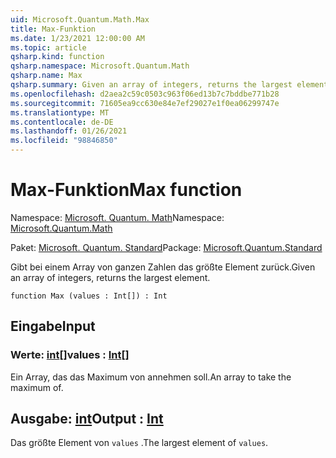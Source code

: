 ```yaml
---
uid: Microsoft.Quantum.Math.Max
title: Max-Funktion
ms.date: 1/23/2021 12:00:00 AM
ms.topic: article
qsharp.kind: function
qsharp.namespace: Microsoft.Quantum.Math
qsharp.name: Max
qsharp.summary: Given an array of integers, returns the largest element.
ms.openlocfilehash: d2aea2c59c0503c963f06ed13b7c7bddbe771b28
ms.sourcegitcommit: 71605ea9cc630e84e7ef29027e1f0ea06299747e
ms.translationtype: MT
ms.contentlocale: de-DE
ms.lasthandoff: 01/26/2021
ms.locfileid: "98846850"
---
```

# <a name="max-function"></a><span data-ttu-id="8f090-102">Max-Funktion</span><span class="sxs-lookup"><span data-stu-id="8f090-102">Max function</span></span>

<span data-ttu-id="8f090-103">Namespace: [Microsoft. Quantum. Math](xref:Microsoft.Quantum.Math)</span><span class="sxs-lookup"><span data-stu-id="8f090-103">Namespace: [Microsoft.Quantum.Math](xref:Microsoft.Quantum.Math)</span></span>

<span data-ttu-id="8f090-104">Paket: [Microsoft. Quantum. Standard](https://nuget.org/packages/Microsoft.Quantum.Standard)</span><span class="sxs-lookup"><span data-stu-id="8f090-104">Package: [Microsoft.Quantum.Standard](https://nuget.org/packages/Microsoft.Quantum.Standard)</span></span>


<span data-ttu-id="8f090-105">Gibt bei einem Array von ganzen Zahlen das größte Element zurück.</span><span class="sxs-lookup"><span data-stu-id="8f090-105">Given an array of integers, returns the largest element.</span></span>

```qsharp
function Max (values : Int[]) : Int
```


## <a name="input"></a><span data-ttu-id="8f090-106">Eingabe</span><span class="sxs-lookup"><span data-stu-id="8f090-106">Input</span></span>

### <a name="values--int"></a><span data-ttu-id="8f090-107">Werte: [int](xref:microsoft.quantum.lang-ref.int)[]</span><span class="sxs-lookup"><span data-stu-id="8f090-107">values : [Int](xref:microsoft.quantum.lang-ref.int)[]</span></span>

<span data-ttu-id="8f090-108">Ein Array, das das Maximum von annehmen soll.</span><span class="sxs-lookup"><span data-stu-id="8f090-108">An array to take the maximum of.</span></span>



## <a name="output--int"></a><span data-ttu-id="8f090-109">Ausgabe: [int](xref:microsoft.quantum.lang-ref.int)</span><span class="sxs-lookup"><span data-stu-id="8f090-109">Output : [Int](xref:microsoft.quantum.lang-ref.int)</span></span>

<span data-ttu-id="8f090-110">Das größte Element von `values` .</span><span class="sxs-lookup"><span data-stu-id="8f090-110">The largest element of `values`.</span></span>